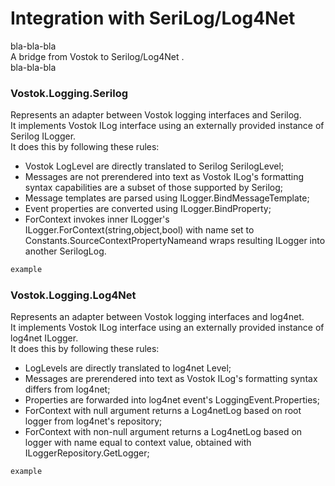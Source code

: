 # Integration with SeriLog/Log4Net

bla-bla-bla  
A bridge from Vostok to Serilog/Log4Net .  
bla-bla-bla

### Vostok.Logging.Serilog

Represents an adapter between Vostok logging interfaces and Serilog.  
It implements Vostok ILog interface using an externally provided instance of Serilog ILogger.   
It does this by following these rules:

* Vostok LogLevel are directly translated to Serilog SerilogLevel;
* Messages are not prerendered into text as Vostok ILog's formatting syntax capabilities are a subset of those supported by Serilog;
* Message templates are parsed using ILogger.BindMessageTemplate;
* Event properties are converted using ILogger.BindProperty;
* ForContext invokes inner ILogger's ILogger.ForContext\(string,object,bool\) with name set to Constants.SourceContextPropertyNameand wraps resulting ILogger into another SerilogLog.

```csharp
example
```

### Vostok.Logging.Log4Net

Represents an adapter between Vostok logging interfaces and log4net.  
It implements Vostok ILog interface using an externally provided instance of log4net ILogger.  
It does this by following these rules:

* LogLevels are directly translated to log4net Level;
* Messages are prerendered into text as Vostok ILog's formatting syntax differs from log4net;
* Properties are forwarded into log4net event's LoggingEvent.Properties;
* ForContext with null argument returns a Log4netLog based on root logger from log4net's repository;
* ForContext with non-null argument returns a Log4netLog based on logger with name equal to context value, obtained with ILoggerRepository.GetLogger;

```text
example
```



